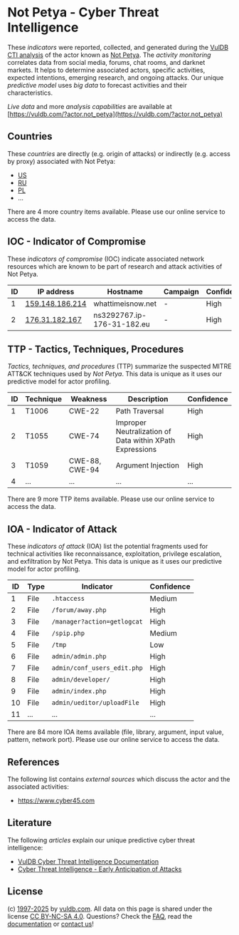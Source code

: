# Not Petya - Cyber Threat Intelligence

These _indicators_ were reported, collected, and generated during the [VulDB CTI analysis](https://vuldb.com/?kb.cti) of the actor known as [Not Petya](https://vuldb.com/?actor.not_petya). The _activity monitoring_ correlates data from social media, forums, chat rooms, and darknet markets. It helps to determine associated actors, specific activities, expected intentions, emerging research, and ongoing attacks. Our unique _predictive model_ uses _big data_ to forecast activities and their characteristics.

_Live data_ and more _analysis capabilities_ are available at [https://vuldb.com/?actor.not_petya](https://vuldb.com/?actor.not_petya)

## Countries

These _countries_ are directly (e.g. origin of attacks) or indirectly (e.g. access by proxy) associated with Not Petya:

* [US](https://vuldb.com/?country.us)
* [RU](https://vuldb.com/?country.ru)
* [PL](https://vuldb.com/?country.pl)
* ...

There are 4 more country items available. Please use our online service to access the data.

## IOC - Indicator of Compromise

These _indicators of compromise_ (IOC) indicate associated network resources which are known to be part of research and attack activities of Not Petya.

ID | IP address | Hostname | Campaign | Confidence
-- | ---------- | -------- | -------- | ----------
1 | [159.148.186.214](https://vuldb.com/?ip.159.148.186.214) | whattimeisnow.net | - | High
2 | [176.31.182.167](https://vuldb.com/?ip.176.31.182.167) | ns3292767.ip-176-31-182.eu | - | High

## TTP - Tactics, Techniques, Procedures

_Tactics, techniques, and procedures_ (TTP) summarize the suspected MITRE ATT&CK techniques used by _Not Petya_. This data is unique as it uses our predictive model for actor profiling.

ID | Technique | Weakness | Description | Confidence
-- | --------- | -------- | ----------- | ----------
1 | T1006 | CWE-22 | Path Traversal | High
2 | T1055 | CWE-74 | Improper Neutralization of Data within XPath Expressions | High
3 | T1059 | CWE-88, CWE-94 | Argument Injection | High
4 | ... | ... | ... | ...

There are 9 more TTP items available. Please use our online service to access the data.

## IOA - Indicator of Attack

These _indicators of attack_ (IOA) list the potential fragments used for technical activities like reconnaissance, exploitation, privilege escalation, and exfiltration by Not Petya. This data is unique as it uses our predictive model for actor profiling.

ID | Type | Indicator | Confidence
-- | ---- | --------- | ----------
1 | File | `.htaccess` | Medium
2 | File | `/forum/away.php` | High
3 | File | `/manager?action=getlogcat` | High
4 | File | `/spip.php` | Medium
5 | File | `/tmp` | Low
6 | File | `admin/admin.php` | High
7 | File | `admin/conf_users_edit.php` | High
8 | File | `admin/developer/` | High
9 | File | `admin/index.php` | High
10 | File | `admin/ueditor/uploadFile` | High
11 | ... | ... | ...

There are 84 more IOA items available (file, library, argument, input value, pattern, network port). Please use our online service to access the data.

## References

The following list contains _external sources_ which discuss the actor and the associated activities:

* https://www.cyber45.com

## Literature

The following _articles_ explain our unique predictive cyber threat intelligence:

* [VulDB Cyber Threat Intelligence Documentation](https://vuldb.com/?kb.cti)
* [Cyber Threat Intelligence - Early Anticipation of Attacks](https://www.scip.ch/en/?labs.20201022)

## License

(c) [1997-2025](https://vuldb.com/?kb.changelog) by [vuldb.com](https://vuldb.com/?kb.about). All data on this page is shared under the license [CC BY-NC-SA 4.0](https://creativecommons.org/licenses/by-nc-sa/4.0/). Questions? Check the [FAQ](https://vuldb.com/?kb.faq), read the [documentation](https://vuldb.com/?kb) or [contact us](https://vuldb.com/?contact)!
